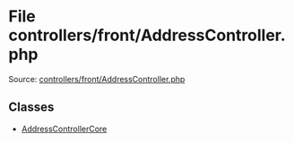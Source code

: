 File controllers/front/AddressController.php
=========

Source: [controllers/front/AddressController.php](https://github.com/PrestaShop/PrestaShop/blob/1.5.6.3/controllers/front/AddressController.php)


Classes
-------

* [AddressControllerCore](class.AddressControllerCore.md)

